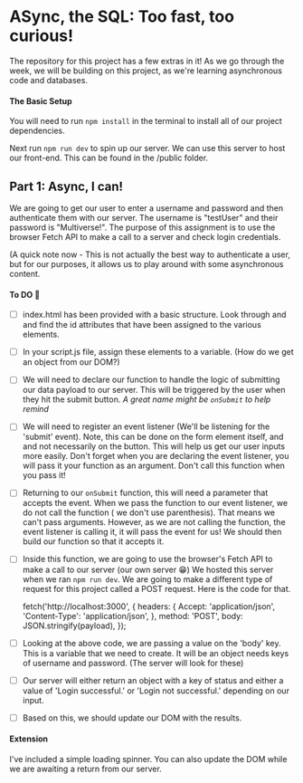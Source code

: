 # ASync, the SQL: Too fast, too curious!

The repository for this project has a few extras in it! As we go through the week, we will be building on this project, as we're learning asynchronous code and databases.

#### The Basic Setup

You will need to run `npm install` in the terminal to install all of our project dependencies.

Next run `npm run dev` to spin up our server. We can use this server to host our front-end. This can be found in the /public folder.

  

## Part 1: Async, I can!

  

We are going to get our user to enter a username and password and then authenticate them with our server. The username is "testUser" and their password is "Multiverse!". The purpose of this assignment is to use the browser Fetch API to make a call to a server and check login credentials.

  

(A quick note now - This is not actually the best way to authenticate a user, but for our purposes, it allows us to play around with some asynchronous content.

  

#### To DO :pencil:

  

- [ ] index.html has been provided with a basic structure. Look through and and find the id attributes that have been assigned to the various elements.

- [ ] In your script.js file, assign these elements to a variable. (How do we get an object from our DOM?)

- [ ] We will need to declare our function to handle the logic of submitting our data payload to our server. This will be triggered by the user when they hit the submit button. *A great name might be `onSubmit` to help remind*

- [ ] We will need to register an event listener (We'll be listening for the 'submit' event). Note, this can be done on the form element itself, and and not necessarily on the button. This will help us get our user inputs more easily. Don't forget when you are declaring the event listener, you will pass it your function as an argument. Don't call this function when you pass it!

- [ ] Returning to our `onSubmit` function, this will need a parameter that accepts the event. When we pass the function to our event listener, we do not call the function ( we don't use parenthesis). That means we can't pass arguments. However, as we are not calling the function, the event listener is calling it, it will pass the event for us! We should then build our function so that it accepts it.

- [ ] Inside this function, we are going to use the browser's Fetch API to make a call to our server (our own server :grin:) We hosted this server when we ran `npm run dev`. We are going to make a different type of request for this project called a POST request. Here is the code for that.

  

    fetch('http://localhost:3000', {
    headers: {
    Accept: 'application/json',
    'Content-Type': 'application/json',
    },
    method: 'POST',
    body: JSON.stringify(payload),
    });

- [ ] Looking at the above code, we are passing a value on the 'body' key. This is a variable that we need to create. It will be an object needs keys of username and password. (The server will look for these)

- [ ] Our server will either return an object with a key of status and either a value of 'Login successful.' or 'Login not successful.' depending on our input.

- [ ] Based on this, we should update our DOM with the results.

  

#### Extension

I've included a simple loading spinner. You can also update the DOM while we are awaiting a return from our server.